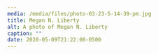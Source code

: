 ```yaml
---
media: /media/files/photo-03-23-5-14-39-pm.jpg
title: Megan N. Liberty
alt: A photo of Megan N. Liberty
caption: ""
date: 2020-05-09T21:22:00-0500
---
```

